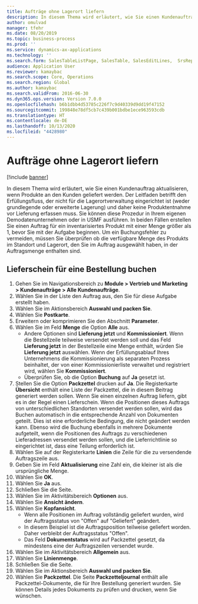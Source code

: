 ```yaml
---
title: Aufträge ohne Lagerort liefern
description: In diesem Thema wird erläutert, wie Sie einen Kundenauftrag aktualisieren, wenn Produkte an den Kunden geliefert werden.
author: omulvad
manager: tfehr
ms.date: 08/20/2019
ms.topic: business-process
ms.prod: ''
ms.service: dynamics-ax-applications
ms.technology: ''
ms.search.form: SalesTableListPage, SalesTable, SalesEditLines,  SrsReportViewerForm, SalesTableLineQuantity, CustPackingSlipJournal
audience: Application User
ms.reviewer: kamaybac
ms.search.scope: Core, Operations
ms.search.region: Global
ms.author: kamaybac
ms.search.validFrom: 2016-06-30
ms.dyn365.ops.version: Version 7.0.0
ms.openlocfilehash: b6b1dbb4d53785c226f7c9d40339d9dd19f47152
ms.sourcegitcommit: 199848e78df5cb7c439b001bdbe1ece963593cdb
ms.translationtype: HT
ms.contentlocale: de-DE
ms.lasthandoff: 10/13/2020
ms.locfileid: "4428980"
---
```

# <a name="ship-sales-orders-without-warehousing"></a>Aufträge ohne Lagerort liefern

[!include [banner](../../includes/banner.md)]

In diesem Thema wird erläutert, wie Sie einen Kundenauftrag aktualisieren, wenn Produkte an den Kunden geliefert werden. Der Leitfaden betrifft den Erfüllungsfluss, der nicht für die Lagerortverwaltung eingerichtet ist (weder grundlegende oder erweiterte Lagerung) und daher keine Produktentnahme vor Lieferung erfassen muss. Sie können diese Prozedur in Ihrem eigenen Demodatenunternehmen oder in USMF ausführen. In beiden Fällen erstellen Sie einen Auftrag für ein inventarisiertes Produkt mit einer Menge größer als 1, bevor Sie mit der Aufgabe beginnen. Um ein Buchungsfehler zu vermeiden, müssen Sie überprüfen ob die verfügbare Menge des Produkts im Standort und Lagerort, den Sie im Auftrag ausgewählt haben, in der Auftragsmenge enthalten sind.

## <a name="post-packing-slip-for-an-order"></a>Lieferschein für eine Bestellung buchen
1. Gehen Sie im Navigationsbereich zu **Module > Vertrieb und Marketing > Kundenaufträge > Alle Kundenaufträge**.
2. Wählen Sie in der Liste den Auftrag aus, den Sie für diese Aufgabe erstellt haben.
3. Wählen Sie im Aktionsbereich **Auswahl und packen Sie**.
4. Wählen Sie **Postkarte**.
5. Erweitern oder komprimieren Sie den Abschnitt **Parameter**.
6. Wählen Sie im Feld **Menge** die Option **Alle** aus.
    - Andere Optionen sind **Lieferung jetzt** und **Kommissioniert**. Wenn die Bestellzeile teilweise versendet werden soll und das Feld **Lieferung jetzt** in der Bestellzeile eine Menge enthält, würden Sie **Lieferung jetzt** auswählen. Wenn der Erfüllungsablauf Ihres Unternehmens die Kommissionierung als separaten Prozess beinhaltet, der von einer Kommissionierliste verwaltet und registriert wird, wählen Sie **Kommissioniert**.  
    - Überprüfen Sie, ob die Option **Buchung** auf **Ja** gesetzt ist.  
7. Stellen Sie die Option **Packzettel** drucken auf **Ja**. Die Registerkarte **Übersicht** enthält eine Liste der Packzettel, die in diesem Beitrag generiert werden sollen. Wenn Sie einen einzelnen Auftrag liefern, gibt es in der Regel einen Lieferschein. Wenn die Positionen dieses Auftrags von unterschiedlichen Standorten versendet werden sollen, wird das Buchen automatisch in die entsprechende Anzahl von Dokumenten geteilt. Dies ist eine erforderliche Bedingung, die nicht geändert werden kann. Ebenso wird die Buchung ebenfalls in mehrere Dokumente aufgeteilt, wenn die Positionen des Auftrags zu verschiedenen Lieferadressen versendet werden sollen, und die Lieferrichtlinie so eingerichtet ist, dass eine Teilung erforderlich ist.  
8. Wählen Sie auf der Registerkarte **Linien** die Zeile für die zu versendende Auftragszeile aus.
9. Geben Sie im Feld **Aktualisierung** eine Zahl ein, die kleiner ist als die ursprüngliche Menge.
10. Wählen Sie **OK**.
11. Wählen Sie **Ja** aus.
12. Schließen Sie die Seite.
13. Wählen Sie im Aktivitätsbereich **Optionen** aus.
14. Wählen Sie **Ansicht ändern**.
15. Wählen Sie **Kopfansicht**.
    - Wenn alle Positionen im Auftrag vollständig geliefert wurden, wird der Auftragsstatus von "Offen" auf "Geliefert" geändert.  
    - In diesem Beispiel ist die Auftragsposition teilweise geliefert worden. Daher verbleibt der Auftragsstatus "Offen".     
    - Das Feld **Dokumentstatus** wird auf Packzettel gesetzt, da mindestens eine der Auftragszeilen versendet wurde.  
16. Wählen Sie im Aktivitätsbereich **Allgemein** aus.
17. Wählen Sie **Linienmenge**.
18. Schließen Sie die Seite.
19. Wählen Sie im Aktionsbereich **Auswahl und packen Sie**.
20. Wählen Sie **Packzettel**. Die Seite **Packzetteljournal** enthält alle Packzettel-Dokumente, die für Ihre Bestellung generiert wurden. Sie können Details jedes Dokuments zu prüfen und drucken, wenn Sie wünschen.  

